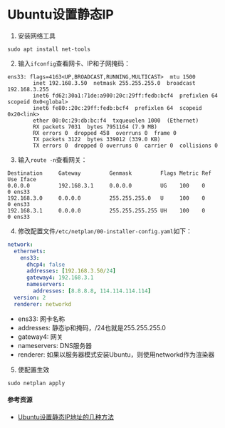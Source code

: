 # Ubuntu设置静态IP

1. 安装网络工具

```
sudo apt install net-tools
```

2. 输入`ifconfig`查看网卡、IP和子网掩码：

```
ens33: flags=4163<UP,BROADCAST,RUNNING,MULTICAST>  mtu 1500
        inet 192.168.3.50  netmask 255.255.255.0  broadcast 192.168.3.255
        inet6 fd62:30a1:71de:a900:20c:29ff:fedb:bcf4  prefixlen 64  scopeid 0x0<global>
        inet6 fe80::20c:29ff:fedb:bcf4  prefixlen 64  scopeid 0x20<link>
        ether 00:0c:29:db:bc:f4  txqueuelen 1000  (Ethernet)
        RX packets 7031  bytes 7951164 (7.9 MB)
        RX errors 0  dropped 458  overruns 0  frame 0
        TX packets 3122  bytes 339012 (339.0 KB)
        TX errors 0  dropped 0 overruns 0  carrier 0  collisions 0
```

3. 输入`route -n`查看网关：

```
Destination     Gateway         Genmask         Flags Metric Ref    Use Iface
0.0.0.0         192.168.3.1     0.0.0.0         UG    100    0        0 ens33
192.168.3.0     0.0.0.0         255.255.255.0   U     100    0        0 ens33
192.168.3.1     0.0.0.0         255.255.255.255 UH    100    0        0 ens33
```

4. 修改配置文件`/etc/netplan/00-installer-config.yaml`如下：

```yaml
network:
  ethernets:
    ens33:
      dhcp4: false
      addresses: [192.168.3.50/24]
      gateway4: 192.168.3.1
      nameservers:
        addresses: [8.8.8.8, 114.114.114.114]
  version: 2
  renderer: networkd
```

- ens33: 网卡名称
- addresses: 静态ip和掩码，/24也就是255.255.255.0
- gateway4: 网关
- nameservers: DNS服务器
- renderer: 如果以服务器模式安装Ubuntu，则使用networkd作为渲染器

5. 使配置生效

```
sudo netplan apply
```

#### 参考资源

- [Ubuntu设置静态IP地址的几种方法](https://blog.csdn.net/fun_tion/article/details/126750615)
